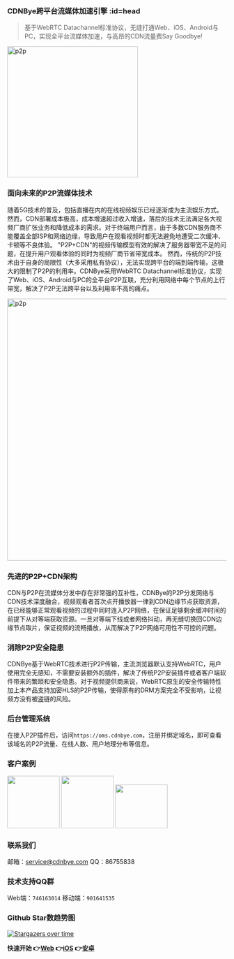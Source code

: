 ### CDNBye跨平台流媒体加速引擎 :id=head
> 基于WebRTC Datachannel标准协议，无缝打通Web、iOS、Android与PC，实现全平台流媒体加速，与高昂的CDN流量费Say Goodbye!

<img width="300" src="https://cdnbye.oss-cn-beijing.aliyuncs.com/pic/newlogo.png" alt="p2p">

### 面向未来的P2P流媒体技术
随着5G技术的普及，包括直播在内的在线视频娱乐已经逐渐成为主流娱乐方式。然而，CDN部署成本极高，成本增速超过收入增速，落后的技术无法满足各大视频厂商扩张业务和降低成本的需求。对于终端用户而言，由于多数CDN服务商不能覆盖全部ISP和网络边缘，导致用户在观看视频时都无法避免地遭受二次缓冲、卡顿等不良体验。
"P2P+CDN"的视频传输模型有效的解决了服务器带宽不足的问题，在提升用户观看体验的同时为视频厂商节省带宽成本。
然而，传统的P2P技术由于自身的局限性（大多采用私有协议），无法实现跨平台的端到端传输，这极大的限制了P2P的利用率。CDNBye采用WebRTC Datachannel标准协议，实现了Web、iOS、Android与PC的全平台P2P互联，充分利用网络中每个节点的上行带宽，解决了P2P无法跨平台以及利用率不高的痛点。

<img width="600" src="https://cdnbye.oss-cn-beijing.aliyuncs.com/pic/p2p.jpg" alt="p2p">

### 先进的P2P+CDN架构
CDN与P2P在流媒体分发中存在非常强的互补性，CDNBye的P2P分发网络与CDN技术深度融合，视频观看者首次点开播放器一律到CDN边缘节点获取资源，在已经能够正常观看视频的过程中同时连入P2P网络，在保证足够剩余缓冲时间的前提下从对等端获取资源。一旦对等端下线或者网络抖动，再无缝切换回CDN边缘节点取片，保证视频的流畅播放，从而解决了P2P网络可用性不可控的问题。

### 消除P2P安全隐患
CDNBye基于WebRTC技术进行P2P传输，主流浏览器默认支持WebRTC，用户使用完全无感知，不需要安装额外的插件，解决了传统P2P安装插件或者客户端软件带来的繁琐和安全隐患。对于视频提供商来说，WebRTC原生的安全传输特性加上本产品支持加密HLS的P2P传输，使得原有的DRM方案完全不受影响，让视频方没有被盗链的风险。

### 后台管理系统
在接入P2P插件后，访问`https://oms.cdnbye.com`，注册并绑定域名，即可查看该域名的P2P流量、在线人数、用户地理分布等信息。

### 客户案例
[<img src="https://timgsa.baidu.com/timg?image&quality=80&size=b9999_10000&sec=1531253035445&di=7af6cc9ad4abe3d06ba376af22d85131&imgtype=0&src=http%3A%2F%2Fimg.kuai8.com%2Fattaches%2Fintro%2F1213%2F201612131436417407.png" width="120">](https://egame.qq.com/?hls=1&p2p=1&_debug=1)
[<img src="https://cdnbye.oss-cn-beijing.aliyuncs.com/pic/maocloud.png" width="120">](https://www.maoyuncloud.com/)
[<img src="http://www.sportnews.to/wp-content/uploads/2019/08/logo-small.png" width="120" height="100">](http://www.sportnews.to/)

### 联系我们
邮箱：service@cdnbye.com
QQ：86755838

### 技术支持QQ群
Web端：`746163014`
移动端：`901641535`

### Github Star数趋势图

[![Stargazers over time](https://starcharts.herokuapp.com/cdnbye/hlsjs-p2p-engine.svg)](https://starcharts.herokuapp.com/cdnbye/hlsjs-p2p-engine)
      
**快速开始 👉[Web](/web/introduction.md)   👉[iOS](/ios/introduction.md)   👉[安卓](/android/introduction.md)** 
